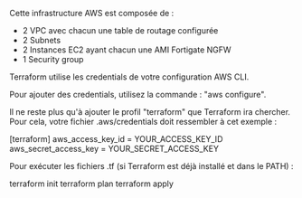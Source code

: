 Cette infrastructure AWS est composée de :

- 2 VPC avec chacun une table de routage configurée
- 2 Subnets
- 2 Instances EC2 ayant chacun une AMI Fortigate NGFW
- 1 Security group


Terraform utilise les credentials de votre configuration AWS CLI.

Pour ajouter des credentials, utilisez la commande : "aws configure".

Il ne reste plus qu'à ajouter le profil "terraform" que Terraform ira chercher.
Pour cela, votre fichier .aws/credentials doit ressembler à cet exemple :

[terraform]
aws_access_key_id = YOUR_ACCESS_KEY_ID
aws_secret_access_key = YOUR_SECRET_ACCESS_KEY


Pour exécuter les fichiers .tf (si Terraform est déjà installé et dans le PATH) :

terraform init
terraform plan
terraform apply